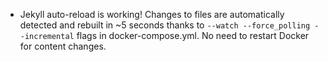 - Jekyll auto-reload is working! Changes to files are automatically detected and rebuilt in ~5 seconds thanks to `--watch --force_polling --incremental` flags in docker-compose.yml. No need to restart Docker for content changes.
